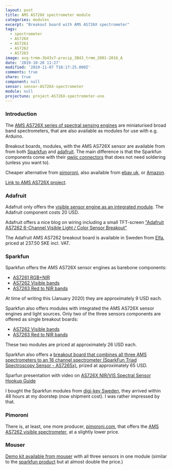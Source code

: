 ```yaml
---
layout: post
title: AMS AS726X spectrometer module
categories: modules
excerpt: "Breakout board with AMS AS726X spectrometer"
tags:
  - spectrometer
  - AS726X
  - AS7261
  - AS7262
  - AS7263
image: avg-trmm-3b43v7-precip_3B43_trmm_2001-2016_A
date: '2019-10-20 11:27'
modified: '2019-11-07 T18:17:25.000Z'
comments: true
share: true
component: null
sensor: sensor-AS726X-spectrometer
module: null
projectuno: project-AS726X-spectrometer-uno
---
```


### Introduction

The [AMS AS726X series of spectral sensing engines](https://ams.com/AS7261) are miniaturised broad band spectrometers, that are also available as modules for use with e.g. Arduino.

Breakout boards, modules, with the AMS AS726X sensor are available from from both [Sparkfun](../../sensors/sensors-AS726X-spectrometer/) and [adafruit](../../sensors/sensors-AS726X-spectrometer/). The main difference is that the Sparkfun components come with their [qwiic connectors](https://www.sparkfun.com/qwiic) that does not need soldering (unless you want to).

Cheaper alternative from [pimoroni](https://shop.pimoroni.com/products/as7262-6-channel-spectral-sensor-spectrometer-breakout), also available from [ebay uk](https://www.ebay.co.uk/itm/143307220364), or [Amazon](https://www.amazon.co.uk/AS7262-6-channel-Spectral-Spectrometer-Breakout/dp/B07RCGKNPQ).

[Link to AMS AS726X project](../../projects/project-AS726X-spectrometer/).

### Adafruit

Adafruit only offers the [visible sensor engine as an integrated module](https://www.adafruit.com/product/3779). The Adafruit component costs 20 USD.

Adafruit offers a nice blog on wiring including a small TFT-screen ["Adafruit AS7262 6-Channel Visible Light / Color Sensor Breakout"](https://blog.adafruit.com/2018/03/29/new-product-adafruit-as7262-6-channel-visible-light-color-sensor-breakout/)

The Adafruit AMS AS7262 breakout board is available in Sweden from [Elfa](https://www.elfa.se/sv/as7262-koppling-till-sensor-foer-synligt-ljus-och-faerg-3v-adafruit-3779/p/30139177?channel=b2c&price_gs=237.5&wt_mc=se.cse.gshop.sv.-&source=googleps&ext_cid=shgooaqsesv-blcss&kw=%7Bkeyword%7D&&gclid=Cj0KCQiA-4nuBRCnARIsAHwyuPqSPZTEjfoprswfdB8c7i0HC-y9g0DKSvoAV360DCei4QqBRgstdysaAlipEALw_wcB), priced at 237.50 SKE incl. VAT.

### Sparkfun

Sparkfun offers the AMS AS726X sensor engines as barebone components:

- [AS7261 RGB+NIR](https://www.sparkfun.com/products/15490)
- [AS7262 Visible bands](https://www.sparkfun.com/products/15491)
- [AS7263 Red to NIR bands](https://www.sparkfun.com/products/15492)

At time of writing this (January 2020) they are approximately 9 USD each.

Sparkfun also offers modules with integrated the AMS AS726X sensor engines and light sources. Only two of the three sensors components are offered as single breakout boards:

- [AS7262 Visible bands](https://www.sparkfun.com/products/14347)
- [AS7263 Red to NIR bands](https://www.sparkfun.com/products/14351)

These two modules are priced at approximately 26 USD each.

Sparkfun also offers a [breakout board that combines all three AMS spectrometers to an 18 channel spectrometer (SparkFun Triad Spectroscopy Sensor - AS7265x)](https://www.sparkfun.com/products/15050), prized at approximately 65 USD.

Sparfun presentation with video on
[AS726X NIR/VIS Spectral Sensor Hookup Guide](https://learn.sparkfun.com/tutorials/as726x-nirvi?_ga=2.211969364.15411215.1573062302-739318782.1573062302)

I bought the Sparkfun modules from [digi-key Sweden](https://www.digikey.se), they arrived within 48 hours at my doorstep (now shipment cost). I was rather impressed by that.

### Pimoroni

There is, at least, one more producer, [pimoroni.com](https://pimoroni.com), that offers the [AMS AS7262 visible spectrometer](https://shop.pimoroni.com/products/as7262-6-channel-spectral-sensor-spectrometer-breakout), at a slightly lower price.

### Mouser

[Demo kit available from mouser](https://www.mouser.se/ProductDetail/ams/AS7265X-DEMO-KIT-V30?qs=sGAEpiMZZMt6ebhnBMWiDOYh%2FMrMJUWru3SwCgM89GEEPBr%252BOZV9NQ%3D%3D) with all three sensors in one module (similar to the [sparkfun product](https://www.sparkfun.com/products/15050) but at almost double the price.)
